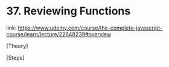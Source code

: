 # 37. Reviewing Functions
link: https://www.udemy.com/course/the-complete-javascript-course/learn/lecture/22648239#overview


[Theory]





[Steps]
